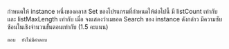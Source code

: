 กำหนดให้ instance หนึ่งของคลาส Set ของโปรแกรมที่กำหนดให้ต่อไปนี้ มี listCount เท่ากับ  และ listMaxLength เท่ากับ  เมื่อ  จงแสดงว่าเมธอด Search ของ instance ดังกล่าว มีความซับซ้อนในเชิงจำนวนขั้นตอนเท่ากับ  (1.5 คะแนน)


    ตอบ  ยังไม่มีคำตอบ